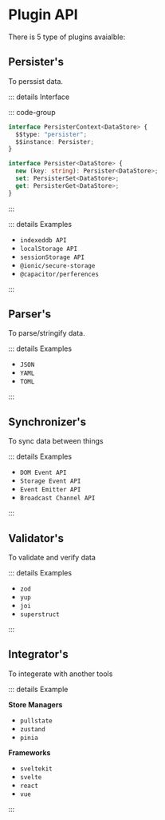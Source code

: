 # Plugin API

There is 5 type of plugins avaialble:

## Persister's

To perssist data.

::: details Interface

::: code-group

```ts [context]
interface PersisterContext<DataStore> {
  $$type: "persister";
  $$instance: Persister;
}
```

```ts [interface]
interface Persister<DataStore> {
  new (key: string): Persister<DataStore>;
  set: PersisterSet<DataStore>;
  get: PersisterGet<DataStore>;
}
```

:::

::: details Examples

- `indexeddb API`
- `localStorage API`
- `sessionStorage API`
- `@ionic/secure-storage`
- `@capacitor/perferences`

:::

## Parser's

To parse/stringify data.

::: details Examples

- `JSON`
- `YAML`
- `TOML`

:::

## Synchronizer's

To sync data between things

::: details Examples

- `DOM Event API`
- `Storage Event API`
- `Event Emitter API`
- `Broadcast Channel API`

:::

## Validator's

To validate and verify data

::: details Examples

- `zod`
- `yup`
- `joi`
- `superstruct`

:::

## Integrator's

To integerate with another tools

::: details Example

**Store Managers**

- `pullstate`
- `zustand`
- `pinia`

**Frameworks**

- `sveltekit`
- `svelte`
- `react`
- `vue`

:::
